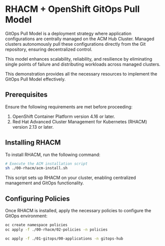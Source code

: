 # RHACM + OpenShift GitOps Pull Model

GitOps Pull Model is a deployment strategy where application configurations are centrally managed on the ACM Hub Cluster. Managed clusters autonomously pull these configurations directly from the Git repository, ensuring decentralized control.

This model enhances scalability, reliability, and resilience by eliminating single points of failure and distributing workloads across managed clusters.

This demonstration provides all the necessary resources to implement the GitOps Pull Model effectively.

## Prerequisites

Ensure the following requirements are met before proceeding:

1. OpenShift Container Platform version 4.16 or later.
2. Red Hat Advanced Cluster Management for Kubernetes (RHACM) version 2.13 or later.

## Installing RHACM

To install RHACM, run the following command:

```bash
# Execute the ACM installation script
sh ./00-rhacm/acm-install.sh
```

This script sets up RHACM on your cluster, enabling centralized management and GitOps functionality.

## Configuring Policies

Once RHACM is installed, apply the necessary policies to configure the GitOps environment:

```bash
oc create namespace policies
oc apply -f ./00-rhacm/02-policies -n policies
```


```bash
oc apply -f ./01-gitops/00-applications -n gitops-hub
```